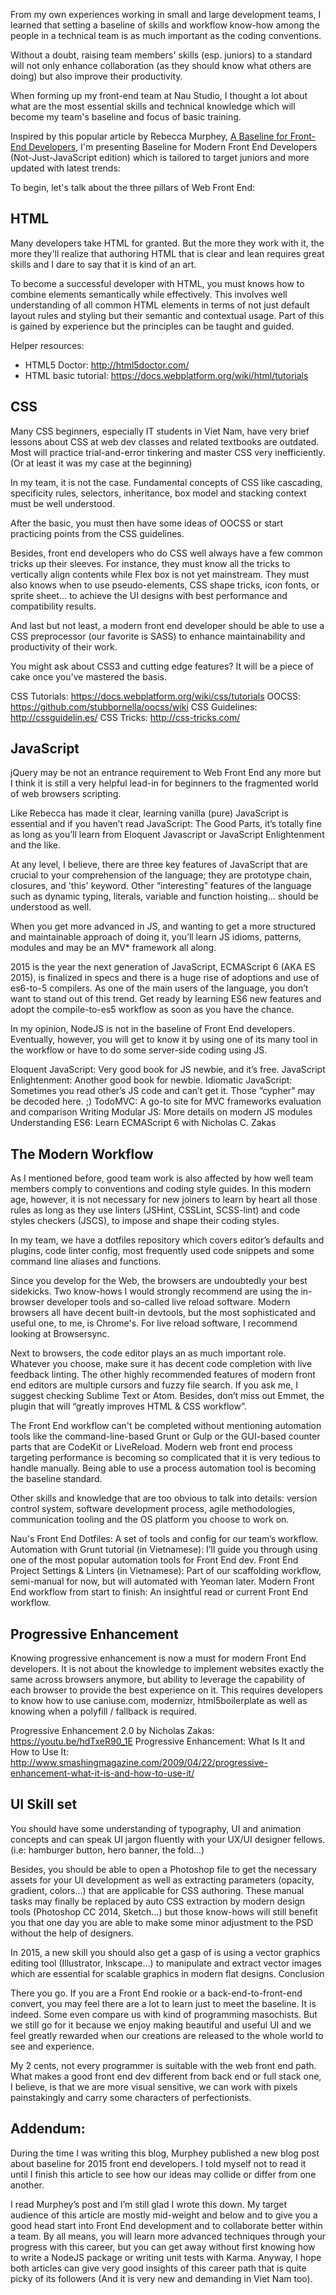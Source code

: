 
From my own experiences working in small and large development teams, I learned that setting a baseline of skills and workflow know-how among the people in a technical team is as much important as the coding conventions.

Without a doubt, raising team members' skills (esp. juniors) to a standard will not only enhance collaboration (as they should know what others are doing) but also improve their productivity.

When forming up my front-end team at Nau Studio, I thought a lot about what are the most essential skills and technical knowledge which will become my team's baseline and focus of basic training.

Inspired by this popular article by Rebecca Murphey, [A Baseline for Front-End Developers](http://rmurphey.com/blog/2012/04/12/a-baseline-for-front-end-developers/), I'm presenting Baseline for Modern Front End Developers (Not-Just-JavaScript edition) which is tailored to target juniors and more updated with latest trends:

To begin, let's talk about the three pillars of Web Front End:

## HTML

Many developers take HTML for granted. But the more they work with it, the more they'll realize that authoring HTML that is clear and lean requires great skills and I dare to say that it is kind of an art.

To become a successful developer with HTML, you must knows how to combine elements semantically while effectively. This involves well understanding of all common HTML elements in terms of not just default layout rules and styling but their semantic and contextual usage. Part of this is gained by experience but the principles can be taught and guided.

Helper resources:
- HTML5 Doctor: http://html5doctor.com/ 
- HTML basic tutorial: https://docs.webplatform.org/wiki/html/tutorials 

## CSS

Many CSS beginners, especially IT students in Viet Nam, have very brief lessons about CSS at web dev classes and related textbooks are outdated. Most will practice trial-and-error tinkering and master CSS very inefficiently. (Or at least it was my case at the beginning)

In my team, it is not the case. Fundamental concepts of CSS like cascading, specificity rules, selectors, inheritance, box model and stacking context must be well understood.

After the basic, you must then have some ideas of OOCSS or start practicing points from the CSS guidelines.

Besides, front end developers who do CSS well always have a few common tricks up their sleeves. For instance, they must know all the tricks to vertically align contents while Flex box is not yet mainstream. They must also knows when to use pseudo-elements, CSS shape tricks, icon fonts, or sprite sheet... to achieve the UI designs with best performance and compatibility results.

And last but not least, a modern front end developer should be able to use a CSS preprocessor (our favorite is SASS) to enhance maintainability and productivity of their work.

You might ask about CSS3 and cutting edge features? It will be a piece of cake once you've mastered the basis.

CSS Tutorials: https://docs.webplatform.org/wiki/css/tutorials 
OOCSS: https://github.com/stubbornella/oocss/wiki 
CSS Guidelines: http://cssguidelin.es/ 
CSS Tricks: http://css-tricks.com/ 

## JavaScript

jQuery may be not an entrance requirement to Web Front End any more but I think it is still a very helpful lead-in for beginners to the fragmented world of web browsers scripting.

Like Rebecca has made it clear, learning vanilla (pure) JavaScript is essential and if you haven’t read JavaScript: The Good Parts, it’s totally fine as long as you’ll learn from Eloquent Javascript or JavaScript Enlightenment and the like.

At any level, I believe, there are three key features of JavaScript that are crucial to your comprehension of the language; they are prototype chain, closures, and 'this' keyword. Other “interesting” features of the language such as dynamic typing, literals, variable and function hoisting... should be understood as well.

When you get more advanced in JS, and wanting to get a more structured and maintainable approach of doing it, you’ll learn JS idioms, patterns, modules and may be an MV* framework all along.

2015 is the year the next generation of JavaScript, ECMAScript 6 (AKA ES 2015), is finalized in specs and there is a huge rise of adoptions and use of es6-to-5 compilers. As one of the main users of the language, you don’t want to stand out of this trend. Get ready by learning ES6 new features and adopt the compile-to-es5 workflow as soon as you have the chance.

In my opinion, NodeJS is not in the baseline of Front End developers. Eventually, however, you will get to know it by using one of its many tool in the workflow or have to do some server-side coding using JS.

Eloquent JavaScript: Very good book for JS newbie, and it’s free.
JavaScript Enlightenment: Another good book for newbie.
Idiomatic JavaScript: Sometimes you read other’s JS code and can’t get it. Those “cypher” may be decoded here. ;)
TodoMVC: A go-to site for MVC frameworks evaluation and comparison
Writing Modular JS: More details on modern JS modules
Understanding ES6: Learn ECMAScript 6 with Nicholas C. Zakas

## The Modern Workflow
As I mentioned before, good team work is also affected by how well team members comply to conventions and coding style guides. In this modern age, however, it is not necessary for new joiners to learn by heart all those rules as long as they use linters (JSHint, CSSLint, SCSS-lint) and code styles checkers (JSCS), to impose and shape their coding styles.

In my team, we have a dotfiles repository which covers editor’s defaults and plugins, code linter config, most frequently used code snippets and some command line aliases and functions.

Since you develop for the Web, the browsers are undoubtedly your best sidekicks. Two know-hows I would strongly recommend are using the in-browser developer tools and so-called live reload software. Modern browsers all have decent built-in devtools, but the most sophisticated and useful one, to me, is Chrome's. For live reload software, I recommend looking at Browsersync.

Next to browsers, the code editor plays an as much important role. Whatever you choose, make sure it has decent code completion with live feedback linting. The other highly recommended features of modern front end editors are multiple cursors and fuzzy file search. If you ask me, I suggest checking Sublime Text or Atom. Besides, don’t miss out Emmet, the plugin that will “greatly improves HTML & CSS workflow”.

The Front End workflow can't be completed without mentioning automation tools like the command-line-based Grunt or Gulp or the GUI-based counter parts that are CodeKit or LiveReload. Modern web front end process targeting performance is becoming so complicated that it is very tedious to handle manually. Being able to use a process automation tool is becoming the baseline standard.

Other skills and knowledge that are too obvious to talk into details: version control system, software development process, agile methodologies, communication tooling and the OS platform you choose to work on.

Nau's Front End Dotfiles: A set of tools and config for our team’s workflow.
Automation with Grunt tutorial (in Vietnamese): I’ll guide you through using one of the most popular automation tools for Front End dev.
Front End Project Settings & Linters (in Vietnamese): Part of our scaffolding workflow, semi-manual for now, but will automated with Yeoman later.
Modern Front End workflow from start to finish: An insightful read or current Front End workflow.

## Progressive Enhancement 

Knowing progressive enhancement is now a must for modern Front End developers. It is not about the knowledge to implement websites exactly the same across browsers anymore, but ability to leverage the capability of each browser to provide the best experience on it. This requires developers to know how to use caniuse.com, modernizr, html5boilerplate as well as knowing when a polyfill / fallback is required.

Progressive Enhancement 2.0 by Nicholas Zakas:
https://youtu.be/hdTxeR90_1E
Progressive Enhancement: What Is It and How to Use It:
http://www.smashingmagazine.com/2009/04/22/progressive-enhancement-what-it-is-and-how-to-use-it/ 

## UI Skill set 

You should have some understanding of typography, UI and animation concepts and can speak UI jargon fluently with your UX/UI designer fellows. (i.e: hamburger button, hero banner, the fold…)

Besides, you should be able to open a Photoshop file to get the necessary assets for your UI development as well as extracting parameters (opacity, gradient, colors…) that are applicable for CSS authoring. These manual tasks may finally be replaced by auto CSS extraction by modern design tools (Photoshop CC 2014, Sketch…) but those know-hows will still benefit you that one day you are able to make some minor adjustment to the PSD without the help of designers. 

In 2015, a new skill you should also get a gasp of is using a vector graphics editing tool (Illustrator, Inkscape…) to manipulate and extract vector images which are essential for scalable graphics in modern flat designs.
Conclusion

There you go. If you are a Front End rookie or a back-end-to-front-end convert, you may feel there are a lot to learn just to meet the baseline. It is indeed. Some even compare us with kind of programming masochists. But we still go for it because we enjoy making beautiful and useful UI and we feel greatly rewarded when our creations are released to the whole world to see and experience.

My 2 cents, not every programmer is suitable with the web front end path. What makes a good front end dev different from back end or full stack one, I believe, is that we are more visual sensitive, we can work with pixels painstakingly and carry some characters of perfectionists.

## Addendum:
During the time I was writing this blog, Murphey published a new blog post about baseline for 2015 front end developers. I told myself not to read it until I finish this article to see how our ideas may collide or differ from one another.

I read Murphey’s post and I’m still glad I wrote this down. My target audience of this article are mostly mid-weight and below and to give you a good head start into Front End development and to collaborate better within a team. By all means, you will learn more advanced techniques through your progress with this career, but you can get away without first knowing how to write a NodeJS package or writing unit tests with Karma. Anyway, I hope both articles can give very good insights of this career path that is quite picky of its followers (And it is very new and demanding  in Viet Nam too).

